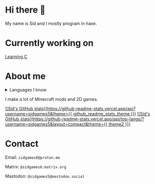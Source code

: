 <!-- github readme stats theme: {{ github_readme_stats_theme }} -->

# Hi there 👋

My name is Sid and I mostly program in haxe.

# Currently working on

[Learning C](https://github.com/sidgames5/learning-c)

# About me

<details>
  <summary>Languages I know</summary>
C (learning)<br>
CSS<br>
Haxe<br>
HTML<br>
Java<br>
JavaScript (very little)<br>
Kotlin (very little)
</details>

I make a lot of Minecraft mods and 2D games.

[![Sid's GitHub stats](https://github-readme-stats.vercel.app/api?username=sidgames5&theme={{ github_readme_stats_theme }})](https://github.com/anuraghazra/github-readme-stats)
[![Sid's GitHub stats](https://github-readme-stats.vercel.app/api/top-langs/?username=sidgames5&layout=compact&theme={{ theme2 }})](https://github.com/anuraghazra/github-readme-stats)

# Contact

Email: `sidgames6@proton.me`

Matrix: `@sidgames6:matrix.org`

Mastodon: `@sidgames5@mastodon.social`
